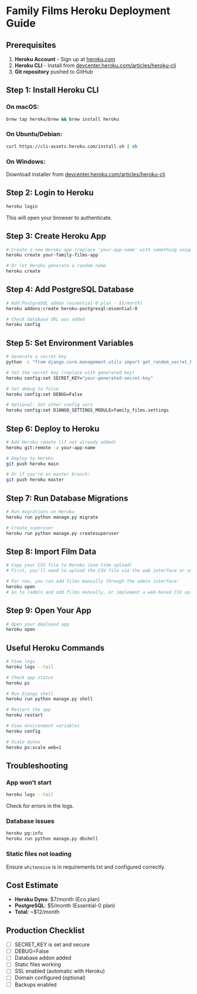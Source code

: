 # Family Films Heroku Deployment Guide

## Prerequisites

1. **Heroku Account** - Sign up at [heroku.com](https://heroku.com)
2. **Heroku CLI** - Install from [devcenter.heroku.com/articles/heroku-cli](https://devcenter.heroku.com/articles/heroku-cli)
3. **Git repository** pushed to GitHub

## Step 1: Install Heroku CLI

### On macOS:
```bash
brew tap heroku/brew && brew install heroku
```

### On Ubuntu/Debian:
```bash
curl https://cli-assets.heroku.com/install.sh | sh
```

### On Windows:
Download installer from [devcenter.heroku.com/articles/heroku-cli](https://devcenter.heroku.com/articles/heroku-cli)

## Step 2: Login to Heroku

```bash
heroku login
```
This will open your browser to authenticate.

## Step 3: Create Heroku App

```bash
# Create a new Heroku app (replace 'your-app-name' with something unique)
heroku create your-family-films-app

# Or let Heroku generate a random name
heroku create
```

## Step 4: Add PostgreSQL Database

```bash
# Add PostgreSQL addon (essential-0 plan - $5/month)
heroku addons:create heroku-postgresql:essential-0

# Check database URL was added
heroku config
```

## Step 5: Set Environment Variables

```bash
# Generate a secret key
python -c "from django.core.management.utils import get_random_secret_key; print(get_random_secret_key())"

# Set the secret key (replace with generated key)
heroku config:set SECRET_KEY="your-generated-secret-key"

# Set debug to false
heroku config:set DEBUG=False

# Optional: Set other config vars
heroku config:set DJANGO_SETTINGS_MODULE=family_films.settings
```

## Step 6: Deploy to Heroku

```bash
# Add Heroku remote (if not already added)
heroku git:remote -a your-app-name

# Deploy to Heroku
git push heroku main

# Or if you're on master branch:
git push heroku master
```

## Step 7: Run Database Migrations

```bash
# Run migrations on Heroku
heroku run python manage.py migrate

# Create superuser
heroku run python manage.py createsuperuser
```

## Step 8: Import Film Data

```bash
# Copy your CSV file to Heroku (one-time upload)
# First, you'll need to upload the CSV file via the web interface or use a file upload feature

# For now, you can add films manually through the admin interface:
heroku open
# Go to /admin and add films manually, or implement a web-based CSV upload feature
```

## Step 9: Open Your App

```bash
# Open your deployed app
heroku open
```

## Useful Heroku Commands

```bash
# View logs
heroku logs --tail

# Check app status
heroku ps

# Run Django shell
heroku run python manage.py shell

# Restart the app
heroku restart

# View environment variables
heroku config

# Scale dynos
heroku ps:scale web=1
```

## Troubleshooting

### App won't start
```bash
heroku logs --tail
```
Check for errors in the logs.

### Database issues
```bash
heroku pg:info
heroku run python manage.py dbshell
```

### Static files not loading
Ensure `whitenoise` is in requirements.txt and configured correctly.

## Cost Estimate

- **Heroku Dyno**: $7/month (Eco plan)
- **PostgreSQL**: $5/month (Essential-0 plan) 
- **Total**: ~$12/month

## Production Checklist

- [ ] SECRET_KEY is set and secure
- [ ] DEBUG=False
- [ ] Database addon added
- [ ] Static files working
- [ ] SSL enabled (automatic with Heroku)
- [ ] Domain configured (optional)
- [ ] Backups enabled